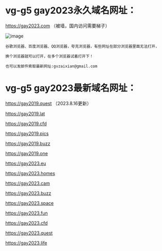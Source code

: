 # vg-g5 gay2023永久域名网址：

https://gay2023.com （被墙，国内访问需要梯子）

![image](https://github.com/yihuagongnet/vg-g5/assets/141849781/c182eebf-e360-4bb3-8f41-2f86e190c546)

```
谷歌浏览器、百度浏览器、QQ浏览器，夸克浏览器，有些网址在部分浏览器里面无法打开，

换个浏览器就可以打开，在多个浏览器试着打开下！

也可以发邮件索取最新网址:gvzaixian@gmail.com
```

# vg-g5 gay2023最新域名网址：

https://gay2019.quest （2023.8.16更新）

https://gay2019.lat

https://gay2019.cfd

https://gay2019.pics

https://gay2019.buzz

https://gay2019.one

https://gay2023.eu

https://gay2023.homes

https://gay2023.cam

https://gay2023.buzz

https://gay2023.space

https://gay2023.fun

https://gay2023.cfd

https://gay2023.quest

https://gay2023.life


